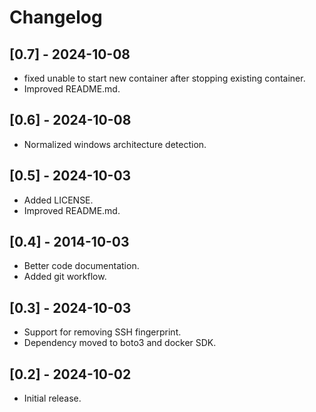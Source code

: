 # Changelog

## [0.7] - 2024-10-08

- fixed unable to start new container after stopping existing container.
- Improved README.md.

## [0.6] - 2024-10-08

- Normalized windows architecture detection.

## [0.5] - 2024-10-03

- Added LICENSE.
- Improved README.md.

## [0.4] - 2014-10-03

- Better code documentation.
- Added git workflow.

## [0.3] - 2024-10-03

- Support for removing SSH fingerprint.
- Dependency moved to boto3 and docker SDK.

## [0.2] - 2024-10-02

- Initial release.
